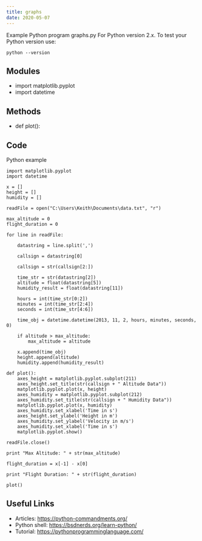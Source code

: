 ```yaml
---
title: graphs
date: 2020-05-07
---
```

Example Python program graphs.py
For Python version 2.x.
To test your Python version use:

    python --version

## Modules

* import matplotlib.pyplot
* import datetime

## Methods

* def plot():

## Code

Python example

    import matplotlib.pyplot
    import datetime
    
    x = []
    height = []
    humidity = []
     
    readFile = open("C:\Users\Keith\Documents\data.txt", "r")
     
    max_altitude = 0
    flight_duration = 0
     
    for line in readFile:
     
        datastring = line.split(',')
    
        callsign = datastring[0]
    
        callsign = str(callsign[2:])
    
        time_str = str(datastring[2])
        altitude = float(datastring[5])
        humidity_result = float(datastring[11])
     
        hours = int(time_str[0:2])
        minutes = int(time_str[2:4])
        seconds = int(time_str[4:6])
     
        time_obj = datetime.datetime(2013, 11, 2, hours, minutes, seconds, 0)
     
        if altitude > max_altitude:
            max_altitude = altitude
     
        x.append(time_obj)
        height.append(altitude)
        humidity.append(humidity_result)
    
    def plot():
        axes_height = matplotlib.pyplot.subplot(211)
        axes_height.set_title(str(callsign + " Altitude Data"))
        matplotlib.pyplot.plot(x, height)
        axes_humidity = matplotlib.pyplot.subplot(212)
        axes_humidity.set_title(str(callsign + " Humidity Data"))
        matplotlib.pyplot.plot(x, humidity)
        axes_humidity.set_xlabel('Time in s')
        axes_height.set_ylabel('Height in m')
        axes_humidity.set_ylabel('Velocity in m/s')
        axes_humidity.set_xlabel('Time in s')
        matplotlib.pyplot.show()
     
    readFile.close()
     
    print "Max Altitude: " + str(max_altitude)
    
    flight_duration = x[-1] - x[0]
    
    print "Flight Duration: " + str(flight_duration)
    
    plot()
    
    
    

## Useful Links

- Articles: https://python-commandments.org/
- Python shell: https://bsdnerds.org/learn-python/
- Tutorial: https://pythonprogramminglanguage.com/
